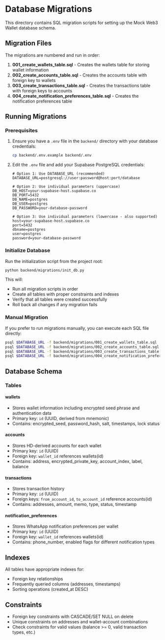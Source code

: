 # Database Migrations

This directory contains SQL migration scripts for setting up the Mock Web3 Wallet database schema.

## Migration Files

The migrations are numbered and run in order:

1. **001_create_wallets_table.sql** - Creates the wallets table for storing wallet information
2. **002_create_accounts_table.sql** - Creates the accounts table with foreign key to wallets
3. **003_create_transactions_table.sql** - Creates the transactions table with foreign keys to accounts
4. **004_create_notification_preferences_table.sql** - Creates the notification preferences table

## Running Migrations

### Prerequisites

1. Ensure you have a `.env` file in the `backend/` directory with your database credentials:
   ```bash
   cp backend/.env.example backend/.env
   ```

2. Edit the `.env` file and add your Supabase PostgreSQL credentials:
   ```
   # Option 1: Use DATABASE_URL (recommended)
   DATABASE_URL=postgresql://user:password@host:port/database
   
   # Option 2: Use individual parameters (uppercase)
   DB_HOST=your-supabase-host.supabase.co
   DB_PORT=5432
   DB_NAME=postgres
   DB_USER=postgres
   DB_PASSWORD=your-database-password
   
   # Option 3: Use individual parameters (lowercase - also supported)
   host=your-supabase-host.supabase.co
   port=5432
   dbname=postgres
   user=postgres
   password=your-database-password
   ```

### Initialize Database

Run the initialization script from the project root:

```bash
python backend/migrations/init_db.py
```

This will:
- Run all migration scripts in order
- Create all tables with proper constraints and indexes
- Verify that all tables were created successfully
- Roll back all changes if any migration fails

### Manual Migration

If you prefer to run migrations manually, you can execute each SQL file directly:

```bash
psql $DATABASE_URL -f backend/migrations/001_create_wallets_table.sql
psql $DATABASE_URL -f backend/migrations/002_create_accounts_table.sql
psql $DATABASE_URL -f backend/migrations/003_create_transactions_table.sql
psql $DATABASE_URL -f backend/migrations/004_create_notification_preferences_table.sql
```

## Database Schema

### Tables

#### wallets
- Stores wallet information including encrypted seed phrase and authentication data
- Primary key: `id` (UUID, derived from mnemonic)
- Contains: encrypted_seed, password_hash, salt, timestamps, lock status

#### accounts
- Stores HD-derived accounts for each wallet
- Primary key: `id` (UUID)
- Foreign key: `wallet_id` references wallets(id)
- Contains: address, encrypted_private_key, account_index, label, balance

#### transactions
- Stores transaction history
- Primary key: `id` (UUID)
- Foreign keys: `from_account_id`, `to_account_id` reference accounts(id)
- Contains: addresses, amount, memo, type, status, timestamp

#### notification_preferences
- Stores WhatsApp notification preferences per wallet
- Primary key: `id` (UUID)
- Foreign key: `wallet_id` references wallets(id)
- Contains: phone_number, enabled flags for different notification types

## Indexes

All tables have appropriate indexes for:
- Foreign key relationships
- Frequently queried columns (addresses, timestamps)
- Sorting operations (created_at DESC)

## Constraints

- Foreign key constraints with CASCADE/SET NULL on delete
- Unique constraints on addresses and wallet-account combinations
- Check constraints for valid values (balance >= 0, valid transaction types, etc.)
